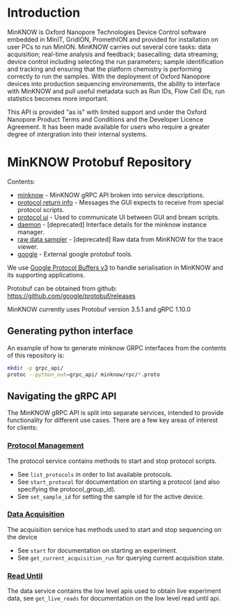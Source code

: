 # Introduction
MinKNOW is Oxford Nanopore Technologies Device Control software embedded in MinIT, GridION, PromethION and provided for installation on user PCs to run MinION.
MinKNOW carries out several core tasks: data acquisition; real-time analysis and feedback; basecalling; data streaming; device control including selecting the run parameters; sample identification and tracking and ensuring that the platform chemistry is performing correctly to run the samples. 
With the deployment of Oxford Nanopore devices into production sequencing environements, the ability to interface with MinKNOW and pull useful metadata such as Run IDs, Flow Cell IDs, run statistics becomes more important.

This API is provided "as is" with limited support and under the Oxford Nanopore Product Terms and Conditions and the Developer Licence Agreement. It has been made available for users who require a greater degree of intergration into their internal systems.


# MinKNOW Protobuf Repository

Contents:
 * [minknow](minknow/rpc/) - MinKNOW gRPC API broken into service descriptions.
 * [protocol return info](protocol_return_info.proto) - Messages the GUI expects to receive from special protocol scripts.
 * [protocol ui](protocol_ui.proto) - Used to communicate UI between GUI and bream scripts.
 * [daemon](daemon.proto) - [deprecated] Interface details for the minknow instance manager.
 * [raw data sampler](raw_data_sampler.proto) - [deprecated] Raw data from MinKNOW for the trace viewer.
 * [google](google/) - External google protobuf tools.

We use [Google Protocol Buffers v3](https://developers.google.com/protocol-buffers/docs/proto3)
to handle serialisation in MinKNOW and its supporting applications.

Protobuf can be obtained from github: https://github.com/google/protobuf/releases

MinKNOW currently uses Protobuf version 3.5.1 and gRPC 1.10.0

Generating python interface
---------------------------

An example of how to generate minknow GRPC interfaces from the contents of this repository is:

```bash
mkdir -p grpc_api/
protoc --python_out=grpc_api/ minknow/rpc/*.proto
```

Navigating the gRPC API
-----------------------

The MinKNOW gRPC API is split into separate services, intended to provide functionality for
different use cases. There are a few key areas of interest for clients:

### [Protocol Management](minknow/rpc/protocol.proto)

The protocol service contains methods to start and stop protocol scripts.

 * See ```list_protocols``` in order to list available protocols.
 * See ```start_protocol``` for documentation on starting a protocol (and also specifying the protocol_group_id).
 * See ```set_sample_id``` for setting the sample id for the active device.

### [Data Acquisition](minknow/rpc/acquisition.proto)

The acquisition service has methods used to start and stop sequencing on the device

 * See ```start``` for documentation on starting an experiment.
 * See ```get_current_acquisition_run``` for querying current acquisition state.

### [Read Until](minknow/rpc/data.proto)

The data service contains the low level apis used to obtain live experiment data, see ```get_live_reads```
for documentation on the low level read until api.